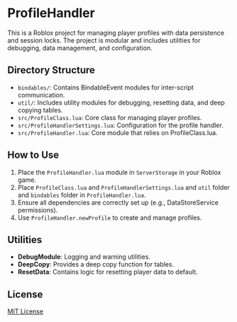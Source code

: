 # ProfileHandler

This is a Roblox project for managing player profiles with data persistence and session locks. The project is modular and includes utilities for debugging, data management, and configuration.

## Directory Structure

- `bindables/`: Contains BindableEvent modules for inter-script communication.
- `util/`: Includes utility modules for debugging, resetting data, and deep copying tables.
- `src/ProfileClass.lua`: Core class for managing player profiles.
- `src/ProfileHandlerSettings.lua`: Configuration for the profile handler.
- `src/ProfileHandler.lua`: Core module that relies on ProfileClass.lua.

## How to Use

1. Place the `ProfileHandler.lua` module in `ServerStorage` in your Roblox game.
2. Place `ProfileClass.lua` and `ProfileHandlerSettings.lua` and `util` folder and `bindables` folder in `ProfileHandler.lua`.
2. Ensure all dependencies are correctly set up (e.g., DataStoreService permissions).
3. Use `ProfileHandler.newProfile` to create and manage profiles.

## Utilities

- **DebugModule**: Logging and warning utilities.
- **DeepCopy**: Provides a deep copy function for tables.
- **ResetData**: Contains logic for resetting player data to default.

## License

[MIT License](LICENSE)

